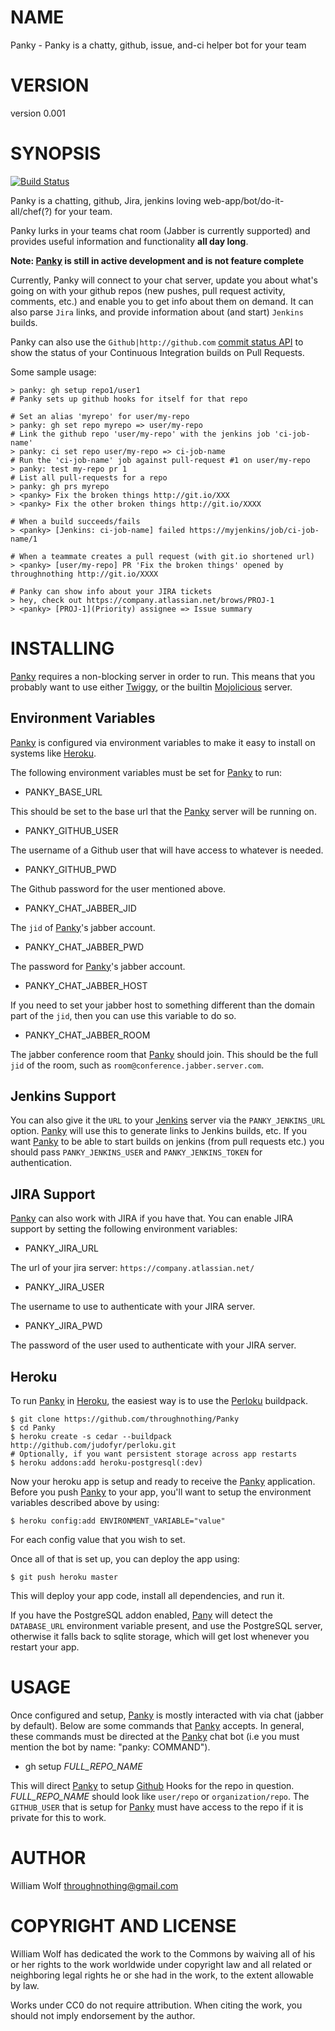 # NAME

Panky - Panky is a chatty, github, issue, and-ci helper bot for your team

# VERSION

version 0.001

# SYNOPSIS

[![Build Status](https://secure.travis-ci.org/throughnothing/Panky.png?branch=master)](http://travis-ci.org/throughnothing/Panky)

Panky is a chatting, github, Jira, jenkins loving
web-app/bot/do-it-all/chef(?) for your team.

Panky lurks in your teams chat room (Jabber is currently supported) and provides
useful information and functionality __all day long__.

__Note: [Panky](http://search.cpan.org/perldoc?Panky) is still in active development and is not feature complete__

Currently, Panky will connect to your chat server, update you about what's
going on with your github repos (new pushes, pull request activity, comments,
etc.) and enable you to get info about them on demand.  It can also parse
`Jira` links, and provide information about (and start) `Jenkins` builds.

Panky can also use the `Github|http://github.com`
[commit status API](https://github.com/blog/1227-commit-status-api) to show
the status of your Continuous Integration builds on Pull Requests.

Some sample usage:

    > panky: gh setup repo1/user1
    # Panky sets up github hooks for itself for that repo

    # Set an alias 'myrepo' for user/my-repo
    > panky: gh set repo myrepo => user/my-repo
    # Link the github repo 'user/my-repo' with the jenkins job 'ci-job-name'
    > panky: ci set repo user/my-repo => ci-job-name
    # Run the 'ci-job-name' job against pull-request #1 on user/my-repo
    > panky: test my-repo pr 1
    # List all pull-requests for a repo
    > panky: gh prs myrepo
    > <panky> Fix the broken things http://git.io/XXX
    > <panky> Fix the other broken things http://git.io/XXXX

    # When a build succeeds/fails
    > <panky> [Jenkins: ci-job-name] failed https://myjenkins/job/ci-job-name/1

    # When a teammate creates a pull request (with git.io shortened url)
    > <panky> [user/my-repo] PR 'Fix the broken things' opened by throughnothing http://git.io/XXXX

    # Panky can show info about your JIRA tickets
    > hey, check out https://company.atlassian.net/brows/PROJ-1
    > <panky> [PROJ-1](Priority) assignee => Issue summary

# INSTALLING

[Panky](http://search.cpan.org/perldoc?Panky) requires a non-blocking server in order to run.  This means that
you probably want to use either [Twiggy](http://search.cpan.org/perldoc?Twiggy), or the builtin [Mojolicious](http://search.cpan.org/perldoc?Mojolicious)
server.

## Environment Variables

[Panky](http://search.cpan.org/perldoc?Panky) is configured via environment variables to make it easy to install on
systems like [Heroku](http://heroku.com).

The following environment variables must be set for [Panky](http://search.cpan.org/perldoc?Panky) to run:

- PANKY_BASE_URL

This should be set to the base url that the [Panky](http://search.cpan.org/perldoc?Panky) server will be running on.

- PANKY_GITHUB_USER

The username of a Github user that will have access to whatever is needed.

- PANKY_GITHUB_PWD

The Github password for the user mentioned above.

- PANKY_CHAT_JABBER_JID

The `jid` of [Panky](http://search.cpan.org/perldoc?Panky)'s jabber account.

- PANKY_CHAT_JABBER_PWD

The password for [Panky](http://search.cpan.org/perldoc?Panky)'s jabber account.

- PANKY_CHAT_JABBER_HOST

If you need to set your jabber host to something different than the domain
part of the `jid`, then you can use this variable to do so.

- PANKY_CHAT_JABBER_ROOM

The jabber conference room that [Panky](http://search.cpan.org/perldoc?Panky) should join.  This should be the
full `jid` of the room, such as `room@conference.jabber.server.com`.

## Jenkins Support

You can also give it the `URL` to your [Jenkins](http://jenkins-ci.org) server
via the `PANKY_JENKINS_URL` option.  [Panky](http://search.cpan.org/perldoc?Panky) will use this to generate
links to Jenkins builds, etc.  If you want [Panky](http://search.cpan.org/perldoc?Panky) to be able to start builds
on jenkins (from pull requests etc.) you should pass `PANKY_JENKINS_USER` and
`PANKY_JENKINS_TOKEN` for authentication.

## JIRA Support

[Panky](http://search.cpan.org/perldoc?Panky) can also work with JIRA if you have that.  You can enable JIRA support
by setting the following environment variables:

- PANKY_JIRA_URL

The url of your jira server: `https://company.atlassian.net/`

- PANKY_JIRA_USER

The username to use to authenticate with your JIRA server.

- PANKY_JIRA_PWD

The password of the user used to authenticate with your JIRA server.

## Heroku

To run [Panky](http://search.cpan.org/perldoc?Panky) in [Heroku](http://heroku.com), the easiest way is to use
the [Perloku](https://github.com/judofyr/perloku) buildpack.

    $ git clone https://github.com/throughnothing/Panky
    $ cd Panky
    $ heroku create -s cedar --buildpack http://github.com/judofyr/perloku.git
    # Optionally, if you want persistent storage across app restarts
    $ heroku addons:add heroku-postgresql(:dev)

Now your heroku app is setup and ready to receive the [Panky](http://search.cpan.org/perldoc?Panky) application.
Before you push [Panky](http://search.cpan.org/perldoc?Panky) to your app, you'll want to setup the environment
variables described above by using:

    $ heroku config:add ENVIRONMENT_VARIABLE="value"

For each config value that you wish to set.

Once all of that is set up, you can deploy the app using:

    $ git push heroku master

This will deploy your app code, install all dependencies, and run it.

If you have the PostgreSQL addon enabled, [Pany](http://search.cpan.org/perldoc?Pany) will detect the
`DATABASE_URL` environment variable present, and use the PostgreSQL server,
otherwise it falls back to sqlite storage, which will get lost whenever
you restart your app.

# USAGE

Once configured and setup, [Panky](http://search.cpan.org/perldoc?Panky) is mostly interacted with via chat
(jabber by default).  Below are some commands that [Panky](http://search.cpan.org/perldoc?Panky) accepts.  In
general, these commands must be directed at the [Panky](http://search.cpan.org/perldoc?Panky) chat bot
(i.e you must mention the bot by name: "panky: COMMAND").

- gh setup _FULL_REPO_NAME_

This will direct [Panky](http://search.cpan.org/perldoc?Panky) to setup [Github](http://github.com) Hooks for the
repo in question. _FULL_REPO_NAME_ should look like `user/repo` or
`organization/repo`.  The `GITHUB_USER` that is setup for [Panky](http://search.cpan.org/perldoc?Panky) must have
access to the repo if it is private for this to work.

# AUTHOR

William Wolf <throughnothing@gmail.com>

# COPYRIGHT AND LICENSE



William Wolf has dedicated the work to the Commons by waiving all of his
or her rights to the work worldwide under copyright law and all related or
neighboring legal rights he or she had in the work, to the extent allowable by
law.

Works under CC0 do not require attribution. When citing the work, you should
not imply endorsement by the author.